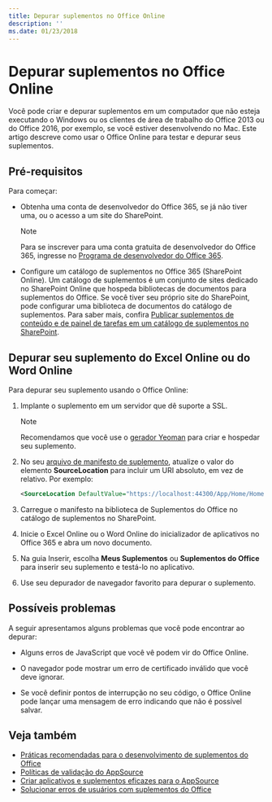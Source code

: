 ```yaml
---
title: Depurar suplementos no Office Online
description: ''
ms.date: 01/23/2018
---
```


# <a name="debug-add-ins-in-office-online"></a>Depurar suplementos no Office Online


Você pode criar e depurar suplementos em um computador que não esteja executando o Windows ou os clientes de área de trabalho do Office 2013 ou do Office 2016, por exemplo, se você estiver desenvolvendo no Mac. Este artigo descreve como usar o Office Online para testar e depurar seus suplementos. 

## <a name="prerequisites"></a>Pré-requisitos

Para começar:

- Obtenha uma conta de desenvolvedor do Office 365, se já não tiver uma, ou o acesso a um site do SharePoint.
    
  > [!NOTE]
  > Para se inscrever para uma conta gratuita de desenvolvedor do Office 365, ingresse no [Programa de desenvolvedor do Office 365](https://dev.office.com/devprogram).
     
- Configure um catálogo de suplementos no Office 365 (SharePoint Online). Um catálogo de suplementos é um conjunto de sites dedicado no SharePoint Online que hospeda bibliotecas de documentos para suplementos do Office. Se você tiver seu próprio site do SharePoint, pode configurar uma biblioteca de documentos do catálogo de suplementos. Para saber mais, confira [Publicar suplementos de conteúdo e de painel de tarefas em um catálogo de suplementos no SharePoint](../publish/publish-task-pane-and-content-add-ins-to-an-add-in-catalog.md).
    

## <a name="debug-your-add-in-from-excel-online-or-word-online"></a>Depurar seu suplemento do Excel Online ou do Word Online

Para depurar seu suplemento usando o Office Online:

1. Implante o suplemento em um servidor que dê suporte a SSL.
    
    > [!NOTE]
    > Recomendamos que você use o [gerador Yeoman](https://github.com/OfficeDev/generator-office) para criar e hospedar seu suplemento.
     
2. No seu [arquivo de manifesto de suplemento](../develop/add-in-manifests.md), atualize o valor do elemento **SourceLocation** para incluir um URI absoluto, em vez de relativo. Por exemplo:
      
    ```xml
    <SourceLocation DefaultValue="https://localhost:44300/App/Home/Home.html" />
    ```
    
3. Carregue o manifesto na biblioteca de Suplementos do Office no catálogo de suplementos no SharePoint.
    
4. Inicie o Excel Online ou o Word Online do inicializador de aplicativos no Office 365 e abra um novo documento.
    
5. Na guia Inserir, escolha **Meus Suplementos** ou **Suplementos do Office** para inserir seu suplemento e testá-lo no aplicativo.
    
6. Use seu depurador de navegador favorito para depurar o suplemento.

## <a name="potential-issues"></a>Possíveis problemas    

A seguir apresentamos alguns problemas que você pode encontrar ao depurar:
    
- Alguns erros de JavaScript que você vê podem vir do Office Online.
      
- O navegador pode mostrar um erro de certificado inválido que você deve ignorar.
      
- Se você definir pontos de interrupção no seu código, o Office Online pode lançar uma mensagem de erro indicando que não é possível salvar.

## <a name="see-also"></a>Veja também

- [Práticas recomendadas para o desenvolvimento de suplementos do Office](../concepts/add-in-development-best-practices.md)
- 
  [Políticas de validação do AppSource](https://docs.microsoft.com/pt-br/office/dev/store/validation-policies)  
- 
  [Criar aplicativos e suplementos eficazes para o AppSource](https://docs.microsoft.com/pt-br/office/dev/store/create-effective-office-store-listings)  
- [Solucionar erros de usuários com suplementos do Office](testing-and-troubleshooting.md)
    
